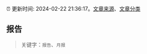 :alarm_clock: 更新时间: 2024-02-22 21:36:17。[文章来源](/README.md)、[文章分类](/TAGS.md)

## 报告


> 关键字：`报告`、`月报`



